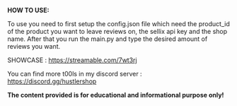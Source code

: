 **HOW TO USE:**

To use you need to first setup the config.json file which need the product_id of the product you want to leave reviews on, the sellix api key and the shop name. After that you run the main.py and type the desired amount of reviews you want. 

SHOWCASE : https://streamable.com/7wt3rj

You can find more t00ls in my discord server : https://discord.gg/hustlershop

**The content provided is for educational and informational purpose only!**
